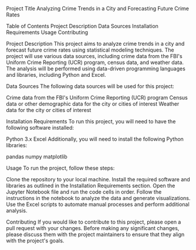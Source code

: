 Project Title
Analyzing Crime Trends in a City and Forecasting Future Crime Rates

Table of Contents
Project Description
Data Sources
Installation Requirements
Usage
Contributing

Project Description
This project aims to analyze crime trends in a city and forecast future crime rates using statistical modeling techniques. The project will use various data sources, including crime data from the FBI's Uniform Crime Reporting (UCR) program, census data, and weather data. The analysis will be performed using data-driven programming languages and libraries, including Python and Excel.

Data Sources
The following data sources will be used for this project:

Crime data from the FBI's Uniform Crime Reporting (UCR) program
Census data or other demographic data for the city or cities of interest
Weather data for the city or cities of interest

Installation Requirements
To run this project, you will need to have the following software installed:

Python 3.x
Excel
Additionally, you will need to install the following Python libraries:

pandas
numpy
matplotlib

Usage
To run the project, follow these steps:

Clone the repository to your local machine.
Install the required software and libraries as outlined in the Installation Requirements section.
Open the Jupyter Notebook file and run the code cells in order.
Follow the instructions in the notebook to analyze the data and generate visualizations.
Use the Excel scripts to automate manual processes and perform additional analysis.

Contributing
If you would like to contribute to this project, please open a pull request with your changes. Before making any significant changes, please discuss them with the project maintainers to ensure that they align with the project's goals.
